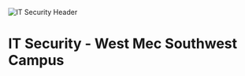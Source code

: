 ![IT Security Header](https://github.com/user-attachments/assets/62e37d9c-74db-4ead-a9e9-7b223b553b9e)

# IT Security - West Mec Southwest Campus
